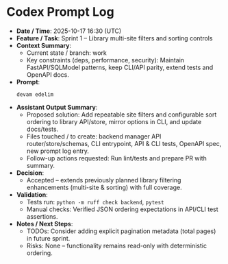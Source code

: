 # Codex Prompt Log

- **Date / Time**: 2025-10-17 16:30 (UTC)
- **Feature / Task**: Sprint 1 – Library multi-site filters and sorting controls
- **Context Summary**:
  - Current state / branch: work
  - Key constraints (deps, performance, security): Maintain FastAPI/SQLModel patterns, keep CLI/API parity, extend tests and OpenAPI docs.
- **Prompt**:
  ```text
  devam edelim
  ```
- **Assistant Output Summary**:
  - Proposed solution: Add repeatable site filters and configurable sort ordering to library API/store, mirror options in CLI, and update docs/tests.
  - Files touched / to create: backend manager API router/store/schemas, CLI entrypoint, API & CLI tests, OpenAPI spec, new prompt log entry.
  - Follow-up actions requested: Run lint/tests and prepare PR with summary.
- **Decision**:
  - Accepted – extends previously planned library filtering enhancements (multi-site & sorting) with full coverage.
- **Validation**:
  - Tests run: `python -m ruff check backend`, `pytest`
  - Manual checks: Verified JSON ordering expectations in API/CLI test assertions.
- **Notes / Next Steps**:
  - TODOs: Consider adding explicit pagination metadata (total pages) in future sprint.
  - Risks: None – functionality remains read-only with deterministic ordering.
